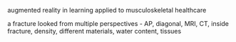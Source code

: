 augmented reality in learning applied to musculoskeletal healthcare

<!-- think about airplane on top of movie shot from inside an helicopter -->

a fracture looked from multiple perspectives - AP, diagonal, MRI, CT, inside fracture, density, different materials, water content, tissues